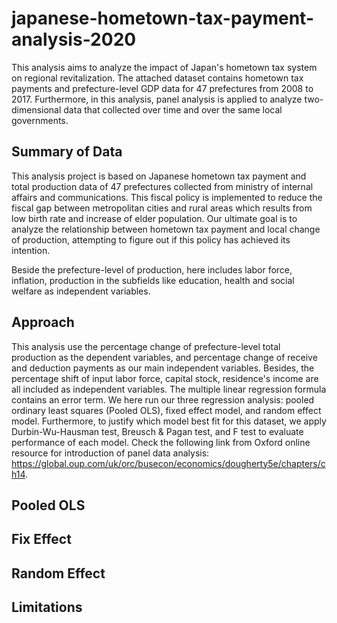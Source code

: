 # japanese-hometown-tax-payment-analysis-2020
This analysis aims to analyze the impact of Japan's hometown tax system on regional revitalization. The attached dataset contains hometown tax payments and prefecture-level GDP data for 47 prefectures from 2008 to 2017. Furthermore, in this analysis, panel analysis is applied to analyze two-dimensional data that collected over time and over the same local governments.

## Summary of Data
This analysis project is based on Japanese hometown tax payment and total production data of 47 prefectures collected from ministry of internal affairs and communications. This fiscal policy is implemented to reduce the fiscal gap between metropolitan cities and rural areas which results from low birth rate and increase of elder population. Our ultimate goal is to analyze the relationship between hometown tax payment and  local change of production, attempting to figure out if this policy has achieved its intention.

Beside the prefecture-level of production, here includes labor force, inflation, production in the subfields like education, health and social welfare as independent variables. 

## Approach
This analysis use the percentage change of prefecture-level total production as the dependent variables, and percentage change of receive and deduction payments as our main independent variables. Besides, the percentage shift of input labor force, capital stock, residence's income are all included as independent variables. The multiple linear regression formula contains an error term. 
We here run our three regression analysis: pooled ordinary least squares (Pooled OLS), fixed effect model, and random effect model. Furthermore, to justify which model best fit for this dataset, we apply Durbin-Wu-Hausman test, Breusch & Pagan test, and F test to evaluate performance of each model. 
Check the following link from Oxford online resource for introduction of panel data analysis: https://global.oup.com/uk/orc/busecon/economics/dougherty5e/chapters/ch14.


## Pooled OLS

## Fix Effect

## Random Effect

## Limitations
